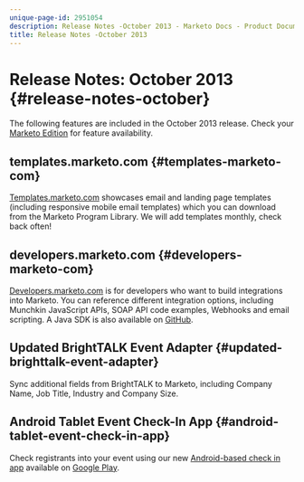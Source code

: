 ```yaml
---
unique-page-id: 2951054
description: Release Notes -October 2013 - Marketo Docs - Product Documentation
title: Release Notes -October 2013
---
```


# Release Notes: October 2013 {#release-notes-october}

The following features are included in the October 2013 release. Check your [Marketo Edition](https://docs.marketo.com/display/docs/assets/pricing.php) for feature availability.

## templates.marketo.com {#templates-marketo-com}

[Templates.marketo.com](https://templates.marketo.com) showcases email and landing page templates (including responsive mobile email templates) which you can download from the Marketo Program Library. We will add templates monthly, check back often!

## developers.marketo.com {#developers-marketo-com}

[Developers.marketo.com](https://developers.marketo.com) is for developers who want to build integrations into Marketo. You can reference different integration options, including Munchkin JavaScript APIs, SOAP API code examples, Webhooks and email scripting. A Java SDK is also available on [GitHub](https://github.com/Marketo/SOAP-API-Java-Client).

## Updated BrightTALK Event Adapter {#updated-brighttalk-event-adapter}

Sync additional fields from BrightTALK to Marketo, including Company Name, Job Title, Industry and Company Size.

## Android Tablet Event Check-In App {#android-tablet-event-check-in-app}

Check registrants into your event using our new [Android-based check in app](../../product-docs/core-marketo-concepts/mobile-apps/event-check-in/check-people-into-your-event-from-your-tablet.md) available on [Google Play](https://play.google.com/store/apps/details?id=com.marketo.eventcheckin&hl=en).

